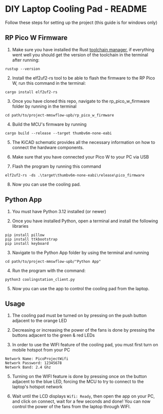 # DIY Laptop Cooling Pad - README
Follow these steps for setting up the project (this guide is for windows only)


## RP Pico W Firmware

1. Make sure you have installed the Rust [toolchain manager](https://static.rust-lang.org/rustup/dist/x86_64-pc-windows-msvc/rustup-init.exe),
if everything went well you should get the version of the toolchain in the terminal after running:
```
rustup --version
```

2. Install the elf2uf2-rs tool to be able to flash the firmware to the RP Pico W, run this command in the terminal:
```
cargo install elf2uf2-rs
```

3. Once you have cloned this repo, navigate to the rp_pico_w_firmware folder by running in the terminal
```
cd path/to/project-mmswflow-upb/rp_pico_w_firmware
```

4. Build the MCU's firmware by running
```
cargo build --release --target thumbv6m-none-eabi
```

5. The KiCAD schematic provides all the necessary information on how to connect the hardware components.

6. Make sure that you have connected your Pico W to your PC via USB

7. Flash the program by running this command
```
elf2uf2-rs -ds .\target\thumbv6m-none-eabi\release\pico_firmware
```
8. Now you can use the cooling pad.

## Python App

1. You must have Python 3.12 installed (or newer)

2. Once you have installed Python, open a terminal and install the following libraries
```
pip install pillow
pip install ttkbootstrap
pip install keyboard
```

3. Navigate to the Python App folder by using the terminal and running
```
cd path/to/project-mmswflow-upb/"Python App"
```

4. Run the program with the command:
```
python3 coolingstation_client.py
```
5. Now you can use the app to control the cooling pad from the laptop.

## Usage

1. The cooling pad must be turned on by pressing on the push button adjacent to the orange LED

2. Decreasing or increasing the power of the fans is done by pressing the buttons adjacent to the green & red LEDs

3. In order to use the WIFI feature of the cooling pad, you must first turn on mobile hotspot from your PC
```
Network Name: PicoProjectWifi
Network Password: 12345678
Network Band: 2.4 Ghz
```
5. Turning on the WIFI feature is done by pressing once on the button adjacent to the blue LED, forcing the MCU to try to connect to the laptop's hotspot network

6. Wait until the LCD displays `Wifi: Ready`, then open the app on your PC, and click on connect, wait for a few seconds and done! You can now control the power of the fans from the laptop through WIFI.

